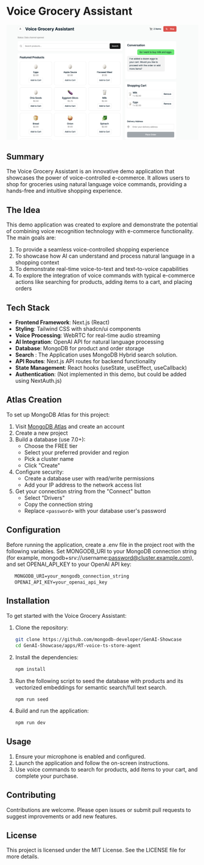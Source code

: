 # Voice Grocery Assistant

![Voice RT UI](./voice-assistant-ui.png)
## Summary

The Voice Grocery Assistant is an innovative demo application that showcases the power of voice-controlled e-commerce. It allows users to shop for groceries using natural language voice commands, providing a hands-free and intuitive shopping experience.

## The Idea

This demo application was created to explore and demonstrate the potential of combining voice recognition technology with e-commerce functionality. The main goals are:

1. To provide a seamless voice-controlled shopping experience
2. To showcase how AI can understand and process natural language in a shopping context
3. To demonstrate real-time voice-to-text and text-to-voice capabilities
4. To explore the integration of voice commands with typical e-commerce actions like searching for products, adding items to a cart, and placing orders

## Tech Stack

- **Frontend Framework**: Next.js (React)
- **Styling**: Tailwind CSS with shadcn/ui components
- **Voice Processing**: WebRTC for real-time audio streaming
- **AI Integration**: OpenAI API for natural language processing
- **Database**: MongoDB for product and order storage
- **Search** : The Application uses MongoDB Hybrid search solution.
- **API Routes**: Next.js API routes for backend functionality
- **State Management**: React hooks (useState, useEffect, useCallback)
- **Authentication**: (Not implemented in this demo, but could be added using NextAuth.js)

## Atlas Creation

To set up MongoDB Atlas for this project:

1. Visit [MongoDB Atlas](https://www.mongodb.com/cloud/atlas) and create an account
2. Create a new project
3. Build a database (use 7.0+):
   - Choose the FREE tier
   - Select your preferred provider and region
   - Pick a cluster name
   - Click "Create"
4. Configure security:
   - Create a database user with read/write permissions
   - Add your IP address to the network access list
5. Get your connection string from the "Connect" button
   - Select "Drivers"
   - Copy the connection string
   - Replace `<password>` with your database user's password


## Configuration

Before running the application, create a .env file in the project root with the following variables. Set MONGODB_URI to your MongoDB connection string (for example, mongodb+srv://username:password@cluster.example.com), and set OPENAI_API_KEY to your OpenAI API key:
```
   MONGODB_URI=your_mongodb_connection_string
   OPENAI_API_KEY=your_openai_api_key
```

## Installation

To get started with the Voice Grocery Assistant:

1. Clone the repository:
   ```bash
   git clone https://github.com/mongodb-developer/GenAI-Showcase
   cd GenAI-Showcase/apps/RT-voice-ts-store-agent
   ```
2. Install the dependencies:
   ```bash
   npm install
   ```
3. Run the following script to seed the database with products and its vectorized embeddings for semantic search/full text search.
   ```
   npm run seed
   ``` 
3. Build and run the application:
   ```bash
   npm run dev
   ```


## Usage

1. Ensure your microphone is enabled and configured.
2. Launch the application and follow the on-screen instructions.
3. Use voice commands to search for products, add items to your cart, and complete your purchase.

## Contributing

Contributions are welcome. Please open issues or submit pull requests to suggest improvements or add new features.

## License

This project is licensed under the MIT License. See the LICENSE file for more details.
